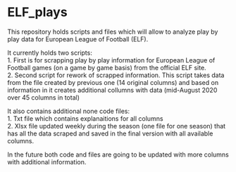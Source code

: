 # ELF_plays
This repository holds scripts and files which will allow to analyze play by play data for European League of Football (ELF).

It currently holds two scripts:<br>
	1. First is for scrapping play by play information for European League of Football games (on a game by game basis) from the official ELF site.<br>
	2. Second script for rework of scrapped information. This script takes data from the file created by previous one (14 original columns) and based on information in it creates additional collumns with data (mid-August 2020 over 45 columns in total)
  
It also contains additional none code files:<br>
	1. Txt file which contains explanaitions for all columns<br>
	2. Xlsx file updated weekly during the season (one file for one season) that has all the data scraped and saved in the final version with all available columns.
    
In the future both code and files are going to be updated with more columns with additional information.
  
